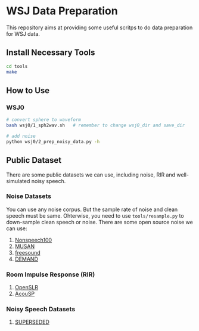 # WSJ Data Preparation

This repository aims at providing some useful scritps to do data preparation for WSJ data.

## Install Necessary Tools

```bash
cd tools
make
```

## How to Use

### WSJ0

```bash
# convert sphere to waveform
bash wsj0/1_sph2wav.sh   # remember to change wsj0_dir and save_dir

# add noise
python wsj0/2_prep_noisy_data.py -h
```

## Public Dataset

There are some public datasets we can use, including noise, RIR and well-simulated noisy speech.

### Noise Datasets

You can use any noise corpus. But the sample rate of noise and clean speech must be same. Ohterwise, you need to use `tools/resample.py` to down-sample clean speech or noise. There are some open source noise we can use:

1. [Nonspeech100](http://web.cse.ohio-state.edu/~wang.77/pnl/corpus/HuNonspeech/HuCorpus.html)
2. [MUSAN](http://www.openslr.org/17/)
3. [freesound](https://freesound.org/browse/)
4. [DEMAND](https://zenodo.org/record/1227121#.Xk4rAsnivZt)

### Room Impulse Response (RIR)

1. [OpenSLR](http://www.openslr.org/28/)
2. [AcouSP](http://www.dreams-itn.eu/index.php/dissemination/science-blogs/24-rir-databases)

### Noisy Speech Datasets

1. [SUPERSEDED](https://datashare.is.ed.ac.uk/handle/10283/1942)
